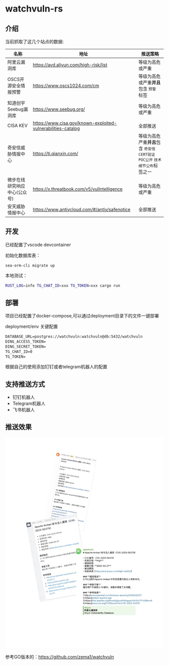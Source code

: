 # watchvuln-rs

## 介绍

当前抓取了这几个站点的数据:

| 名称                         | 地址                                                           | 推送策略                                                                     |
| ---------------------------- | -------------------------------------------------------------- | ---------------------------------------------------------------------------- |
| 阿里云漏洞库                 | <https://avd.aliyun.com/high-risk/list>                        | 等级为高危或严重                                                             |
| OSCS开源安全情报预警         | <https://www.oscs1024.com/cm>                                  | 等级为高危或严重**并且**包含 `预警` 标签                                     |
| 知道创宇Seebug漏洞库         | <https://www.seebug.org/>                                      | 等级为高危或严重                                                             |
| CISA KEV                     | <https://www.cisa.gov/known-exploited-vulnerabilities-catalog> | 全部推送                                                                     |
| 奇安信威胁情报中心           | <https://ti.qianxin.com/>                                      | 等级为高危严重**并且**包含 `奇安信CERT验证` `POC公开` `技术细节公布`标签之一 |
| 微步在线研究响应中心(公众号) | <https://x.threatbook.com/v5/vulIntelligence>                  | 等级为高危或严重                                                             |
| 安天威胁情报中心             | <https://www.antiycloud.com/#/antiy/safenotice>                | 全部推送                                                                     |

## 开发

已经配置了vscode devcontainer

初始化数据库表：

```bash
sea-orm-cli migrate up
```

本地测试：

```bash
RUST_LOG=info TG_CHAT_ID=xxx TG_TOKEN=xxx cargo run
```

## 部署

项目已经配置了docker-compose,可以通过deployment目录下的文件一键部署

deployment/env 关键配置

```env
DATABASE_URL=postgres://watchvuln:watchvuln@db:5432/watchvuln
DING_ACCESS_TOKEN=
DING_SECRET_TOKEN=
TG_CHAT_ID=0
TG_TOKEN=
```

根据自己的使用添加钉钉或者telegram机器人的配置

## 支持推送方式

- 钉钉机器人
- Telegram机器人
- 飞书机器人

## 推送效果

![app](./assets/app.jpg)

参考GO版本的：<https://github.com/zema1/watchvuln>
